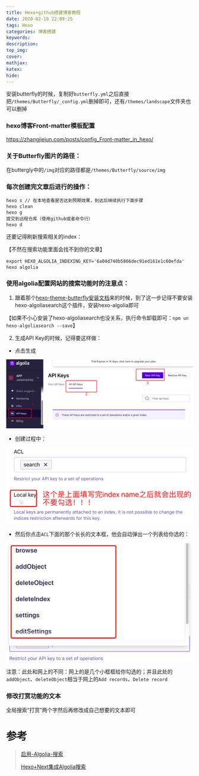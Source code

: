 ```yaml
---
title: Hexo+github搭建博客教程
date: 2020-02-18 22:09:25
tags: Hexo
categories: 博客搭建
keywords:
description:
top_img:
cover:
mathjax:
katex:
hide:
---
```


安装butterfly的时候，复制好`butterfly.yml`之后直接把`/themes/Butterfly/_config.yml`删掉即可，还有`/themes/landscape`文件夹也可以删掉



### hexo博客Front-matter模板配置

https://zhangjiejun.com/posts/config_Front-matter_in_hexo/



### 关于Butterfly图片的路径：

在buttergly中的`/img`对应的路径都是`/themes/Butterfly/source/img`



### 每次创建完文章后进行的操作：

```
hexo s // 在本地查看是否达到预期效果，到达后继续执行下面步骤
hexo clean
hexo g
提交到远程仓库（使用github或者命令行）
hexo d
```

还要记得刷新搜索相关的index：

【不然在搜索功能里面会找不到你的文章】

```
export HEXO_ALGOLIA_INDEXING_KEY='6a04d740b5866dec91ed161e1c60efda'
hexo algolia
```



### 使用algolia配置网站的搜索功能时的注意点：

1. 跟着那个[hexo-theme-butterfly安装文档](https://jerryc.me/posts/21cfbf15/#Page-Front-matter)来的时候，到了这一步记得不要安装hexo-algoliasearch这个插件，安装hexo-algolia即可

【如果不小心安装了hexo-algoliasearch也没关系，执行命令卸载即可：`npm un hexo-algoliasearch --save`】

2. 生成API Key的时候，记得要这样做：

- 点击生成

<img src="Hexo-github搭建博客教程/image-20200218232515012.png" alt="image-20200218232515012" style="zoom:50%;" />

- 创建过程中：

<img src="Hexo-github搭建博客教程/image-20200218232732179.png" alt="image-20200218232732179" style="zoom:50%;" />

- 然后你点击`ACL`下面的那个长长的文本框，他会自动弹出一个列表给你选的：

<img src="Hexo-github搭建博客教程/image-20200218232834553.png" alt="image-20200218232834553" style="zoom:50%;" />

注意：此处和网上的不同：网上的是几个小框框给你勾选的；并且此处的`addObject`、`deleteObject`相当于网上的`Add records`、`Delete record` 



### 修改打赏功能的文本

全局搜索“打赏”两个字然后再修改成自己想要的文本即可



# 参考

> [启用-Algolia-搜索](https://github.com/fi3ework/hexo-theme-archer/wiki/启用-Algolia-搜索)
>
> [Hexo+Next集成Algolia搜索](https://juejin.im/post/5af3f9d1518825673e35a6eb)
>
> 